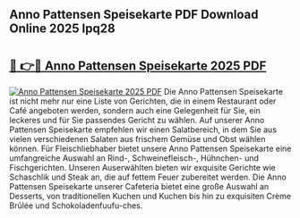 ## Anno Pattensen Speisekarte PDF Download Online 2025 lpq28

# <h2><a href="http://gcaoafc.nevu.top/?p=Anno+Pattensen+Speisekarte">🔗 👉🔴 Anno Pattensen Speisekarte 2025 PDF</a></h2>

[![Anno Pattensen Speisekarte 2025 PDF](https://i.imgur.com/dBaPXMq.png)](http://gcaoafc.nevu.top/?p=Anno+Pattensen+Speisekarte)
Die Anno Pattensen Speisekarte ist nicht mehr nur eine Liste von Gerichten, die in einem Restaurant oder Café angeboten werden, sondern auch eine Gelegenheit für Sie, ein leckeres und für Sie passendes Gericht zu wählen. Auf unserer Anno Pattensen Speisekarte empfehlen wir einen Salatbereich, in dem Sie aus vielen verschiedenen Salaten aus frischem Gemüse und Obst wählen können. Für Fleischliebhaber bietet unsere Anno Pattensen Speisekarte eine umfangreiche Auswahl an Rind-, Schweinefleisch-, Hühnchen- und Fischgerichten. Unseren Auserwählten bieten wir exquisite Gerichte wie Schaschlik und Steak an, die auf fettem Feuer zubereitet werden. Die Anno Pattensen Speisekarte unserer Cafeteria bietet eine große Auswahl an Desserts, von traditionellen Kuchen und Kuchen bis hin zu exquisiten Crème Brûlée und Schokoladenfuufu-ches.
